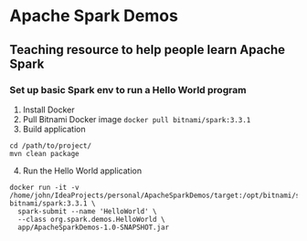 # Apache Spark Demos

## Teaching resource to help people learn Apache Spark

### Set up basic Spark env to run a Hello World program
1) Install Docker
2) Pull Bitnami Docker image
`docker pull bitnami/spark:3.3.1`
3) Build application
```shell
cd /path/to/project/
mvn clean package
```
4) Run the Hello World application

```shell
docker run -it -v /home/john/IdeaProjects/personal/ApacheSparkDemos/target:/opt/bitnami/spark/app bitnami/spark:3.3.1 \
  spark-submit --name 'HelloWorld' \
  --class org.spark.demos.HelloWorld \
  app/ApacheSparkDemos-1.0-SNAPSHOT.jar
```
